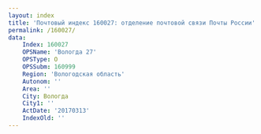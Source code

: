 ```yaml
---
layout: index
title: 'Почтовый индекс 160027: отделение почтовой связи Почты России'
permalink: /160027/
data:
    Index: 160027
    OPSName: 'Вологда 27'
    OPSType: О
    OPSSubm: 160999
    Region: 'Вологодская область'
    Autonom: ''
    Area: ''
    City: Вологда
    City1: ''
    ActDate: '20170313'
    IndexOld: ''
---
```

